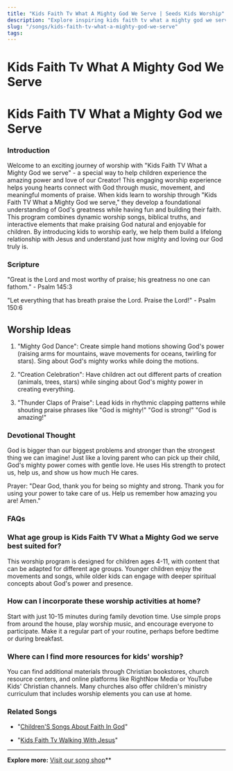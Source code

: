 ```yaml
---
title: "Kids Faith Tv What A Mighty God We Serve | Seeds Kids Worship"
description: "Explore inspiring kids faith tv what a mighty god we serve for children's worship and faith development. Biblical music resources for families and ministry."
slug: "/songs/kids-faith-tv-what-a-mighty-god-we-serve"
tags:
---
```


# Kids Faith Tv What A Mighty God We Serve

# Kids Faith TV What a Mighty God we Serve
### Introduction
Welcome to an exciting journey of worship with "Kids Faith TV What a Mighty God we serve" - a special way to help children experience the amazing power and love of our Creator! This engaging worship experience helps young hearts connect with God through music, movement, and meaningful moments of praise. When kids learn to worship through "Kids Faith TV What a Mighty God we serve," they develop a foundational understanding of God's greatness while having fun and building their faith. This program combines dynamic worship songs, biblical truths, and interactive elements that make praising God natural and enjoyable for children. By introducing kids to worship early, we help them build a lifelong relationship with Jesus and understand just how mighty and loving our God truly is.

### Scripture
"Great is the Lord and most worthy of praise; his greatness no one can fathom." - Psalm 145:3

"Let everything that has breath praise the Lord. Praise the Lord!" - Psalm 150:6

## Worship Ideas
1. "Mighty God Dance": Create simple hand motions showing God's power (raising arms for mountains, wave movements for oceans, twirling for stars). Sing about God's mighty works while doing the motions.

2. "Creation Celebration": Have children act out different parts of creation (animals, trees, stars) while singing about God's mighty power in creating everything.

3. "Thunder Claps of Praise": Lead kids in rhythmic clapping patterns while shouting praise phrases like "God is mighty!" "God is strong!" "God is amazing!"

### Devotional Thought
God is bigger than our biggest problems and stronger than the strongest thing we can imagine! Just like a loving parent who can pick up their child, God's mighty power comes with gentle love. He uses His strength to protect us, help us, and show us how much He cares.

Prayer: "Dear God, thank you for being so mighty and strong. Thank you for using your power to take care of us. Help us remember how amazing you are! Amen."

### FAQs

### What age group is Kids Faith TV What a Mighty God we serve best suited for?
This worship program is designed for children ages 4-11, with content that can be adapted for different age groups. Younger children enjoy the movements and songs, while older kids can engage with deeper spiritual concepts about God's power and presence.

### How can I incorporate these worship activities at home?
Start with just 10-15 minutes during family devotion time. Use simple props from around the house, play worship music, and encourage everyone to participate. Make it a regular part of your routine, perhaps before bedtime or during breakfast.

### Where can I find more resources for kids' worship?
You can find additional materials through Christian bookstores, church resource centers, and online platforms like RightNow Media or YouTube Kids' Christian channels. Many churches also offer children's ministry curriculum that includes worship elements you can use at home.

### Related Songs

- "[Children'S Songs About Faith In God](/songs/children-s-songs-about-faith-in-god/)"

- "[Kids Faith Tv Walking With Jesus](/songs/kids-faith-tv-walking-with-jesus/)"

---

**Explore more:** [Visit our song shop](https://seedskidsworship.com/shop)**

<!-- Schema Markup -->
<script type="application/ld+json">
{
  "@context": "https://schema.org",
  "@type": "MusicRecording",
  "name": "Kids Faith Tv What A Mighty God We Serve",
  "byArtist": {
    "@type": "MusicGroup",
    "name": "Seeds Kids Worship"
  },
  "isFamilyFriendly": true,
  "url": "https://seedskidsworship.com/songs/kids-faith-tv-what-a-mighty-god-we-serve/"
}
</script>
